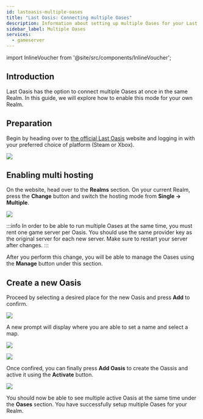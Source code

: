 ```yaml
---
id: lastoasis-multiple-oases
title: "Last Oasis: Connecting multiple Oases"
description: Information about setting up multiple Oases for your Last Oasis server from ZAP-Hosting - ZAP-Hosting.com documentation
sidebar_label: Multiple Oases
services:
  - gameserver
---
```


import InlineVoucher from '@site/src/components/InlineVoucher';

## Introduction
Last Oasis has the option to connect multiple Oases at once in the same Realm. In this guide, we will explore how to enable this mode for your own Realm.

<InlineVoucher />

## Preparation
Begin by heading over to [the official Last Oasis](https://myrealm.lastoasis.gg/) website and logging in with your preferred choice of platform (Steam or Xbox).

![](https://screensaver01.zap-hosting.com/index.php/s/d6xZsqYbEF9jSj8/preview)

## Enabling multi hosting
On the website, head over to the **Realms** section. On your current Realm, press the **Change** button and switch the hosting mode from **Single -> Multiple**.

![](https://github.com/zaphosting/docs/assets/42719082/9f06547a-f23f-4542-bcd7-e69d0bbfbf19)

:::info
In order to be able to run multiple Oases at the same time, you must rent one game server per Oasis. You should use the same provider key as the original server for each new server. Make sure to restart your server after changes.
:::

After you perform this change, you will be able to manage the Oases using the **Manage** button under this section.

## Create a new Oasis
Proceed by selecting a desired place for the new Oasis and press **Add** to confirm.

![](https://screensaver01.zap-hosting.com/index.php/s/A2GLkeBWaBQr6m9/preview)

A new prompt will display where you are able to set a name and select a map.

![](https://screensaver01.zap-hosting.com/index.php/s/6SkCFyAzooKwQAA/preview)

![](https://screensaver01.zap-hosting.com/index.php/s/CBFHBq8TxAxogk9/preview)

Once confired, you can finally press **Add Oasis** to create the Oassis and active it using the **Activate** button.

![](https://screensaver01.zap-hosting.com/index.php/s/yoeHTdeAeXneC2q/preview)

You should now be able to see multiple active Oasis at the same time under the **Oases** section. You have successfully setup multiple Oases for your Realm.